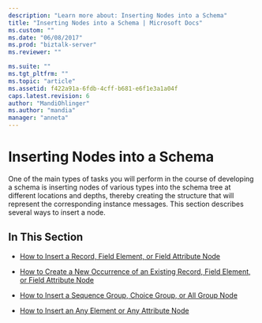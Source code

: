 ```yaml
---
description: "Learn more about: Inserting Nodes into a Schema"
title: "Inserting Nodes into a Schema | Microsoft Docs"
ms.custom: ""
ms.date: "06/08/2017"
ms.prod: "biztalk-server"
ms.reviewer: ""

ms.suite: ""
ms.tgt_pltfrm: ""
ms.topic: "article"
ms.assetid: f422a91a-6fdb-4cff-b681-e6f1e3a1a04f
caps.latest.revision: 6
author: "MandiOhlinger"
ms.author: "mandia"
manager: "anneta"
---
```

# Inserting Nodes into a Schema
One of the main types of tasks you will perform in the course of developing a schema is inserting nodes of various types into the schema tree at different locations and depths, thereby creating the structure that will represent the corresponding instance messages. This section describes several ways to insert a node.  
  
## In This Section  
  
-   [How to Insert a Record, Field Element, or Field Attribute Node](../core/how-to-insert-a-record-field-element-or-field-attribute-node.md)  
  
-   [How to Create a New Occurrence of an Existing Record, Field Element, or Field Attribute Node](../core/create-new-occurrence-of-an-existing-record-field-element-or-field-attribute.md)  
  
-   [How to Insert a Sequence Group, Choice Group, or All Group Node](../core/how-to-insert-a-sequence-group-choice-group-or-all-group-node.md)  
  
-   [How to Insert an Any Element or Any Attribute Node](../core/how-to-insert-an-any-element-or-any-attribute-node.md)
